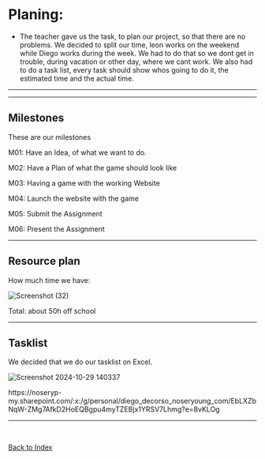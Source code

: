 # Planing: 

<ul><li> The teacher gave us the task, to plan our project, so that there are no problems. We decided to split our time, leon works on the weekend while Diego works during the week. We had to do that so we dont get in trouble, during vacation or other day, where we cant work. We also had to do a task list, every task should show whos going to do it, the estimated time and the actual time. </li></ul>

<hr>



<hr>

## Milestones
These are our milestones

<p>M01: Have an Idea, of what we want to do.</p> 
<p>M02: Have a Plan of what the game should look like</p> 
<p>M03: Having a game with the working Website</p> 
<p>M04: Launch the website with the game</p> 
<p>M05: Submit the Assignment</p>
<p>M06: Present the Assignment</p>


<ul>
  
</ul>


<hr>

## Resource plan 
How much time we have:

![Screenshot (32)](https://github.com/user-attachments/assets/39e88596-24ae-4d0a-bac9-46f394f95b9d)

Total: about 50h off school
<hr>

## Tasklist
We decided that we do our tasklist on Excel. 


![Screenshot 2024-10-29 140337](https://github.com/user-attachments/assets/c7214b15-18fc-416b-998e-e6dc7fdbf361)

<p>https://noseryp-my.sharepoint.com/:x:/g/personal/diego_decorso_noseryoung_com/EbLXZbNqW-ZMg7AfkD2HoEQBgpu4myTZEBjx1YRSV7Lhmg?e=8vKLOg</p>

<hr> 




<br>


[Back to Index](README.md)



